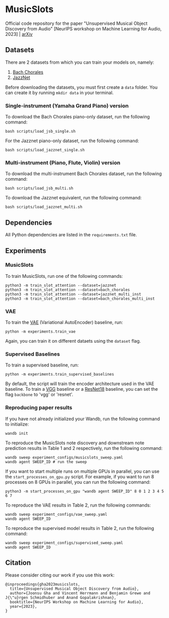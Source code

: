 # MusicSlots

Official code repository for the paper "Unsupervised Musical Object Discovery from Audio" [NeurIPS workshop on Machine Learning for Audio, 2023] | [arXiv](https://arxiv.org/abs/2311.07534)

## Datasets

There are 2 datasets from which you can train your models on, namely: 

1. [Bach Chorales](https://github.com/czhuang/JSB-Chorales-dataset)
2. [JazzNet](https://github.com/tosiron/jazznet)

Before downloading the datasets, you must first create a `data` folder. You can create it by running `mkdir data` in your terminal. 

### Single-instrument (Yamaha Grand Piano) version

To download the Bach Chorales piano-only dataset, run the following command:

```
bash scripts/load_jsb_single.sh 
```

For the Jazznet piano-only dataset, run the following command:

```
bash scripts/load_jazznet_single.sh 
```

### Multi-instrument (Piano, Flute, Violin) version

To download the multi-instrument Bach Chorales dataset, run the following command:

```
bash scripts/load_jsb_multi.sh
```

To download the Jazznet equivalent, run the following command:

```
bash scripts/load_jazznet_multi.sh 
```

## Dependencies 

All Python dependencies are listed in the `requirements.txt` file.

## Experiments

### MusicSlots

To train MusicSlots, run one of the following commands:

```
python3 -m train_slot_attention --dataset=jazznet 
python3 -m train_slot_attention --dataset=bach_chorales 
python3 -m train_slot_attention --dataset=jazznet_multi_inst 
python3 -m train_slot_attention --dataset=bach_chorales_multi_inst
```

### VAE

To train the [VAE](https://arxiv.org/abs/1312.6114) (Variational AutoEncoder) baseline, run:

```
python -m experiments.train_vae 
```

Again, you can train it on different dataets using the `dataset` flag.

### Supervised Baselines

To train a supervised baseline, run:

```
python -m experiments.train_supervised_baselines
```

By default, the script will train the encoder architecture used in the VAE baseline. To train a [VGG](https://arxiv.org/abs/1409.1556) baseline or a [ResNet18](https://arxiv.org/abs/1512.03385) baseline, you can set the flag `backbone` to 'vgg' or 'resnet'. 

### Reproducing paper results

If you have not already initialized your Wandb, run the following command to initialize:

```
wandb init 
```

To reproduce the MusicSlots note discovery and downstream note prediction results in Table 1 and 2 respectively, run the following command:

```
wandb sweep experiment_configs/musicslots_sweep.yaml 
wandb agent SWEEP_ID # run the sweep
```

If you want to start multiple runs on multiple GPUs in parallel, you can use the `start_processes_on_gpu.py` script. For example, if you want to run 8 processes on 8 GPUs in parallel, you can run the following command:

```
python3 -m start_processes_on_gpu "wandb agent SWEEP_ID" 8 0 1 2 3 4 5 6 7 
```

To reproduce the VAE results in Table 2, run the following commands:

```
wandb sweep experiment_configs/vae_sweep.yaml
wandb agent SWEEP_ID 
```

To reproduce the supervised model results in Table 2, run the following command:

```
wandb sweep experiment_configs/supervised_sweep.yaml 
wandb agent SWEEP_ID 
```

## Citation

Please consider citing our work if you use this work:

```
@inproceedings{gha2023musicslots,
  title={Unsupervised Musical Object Discovery from Audio},
  author={Joonsu Gha and Vincent Herrmann and Benjamin Grewe and J{\"u}rgen Schmidhuber and Anand Gopalakrishnan},
  booktitle={NeurIPS Workshop on Machine Learning for Audio},
  year={2023},
}
```
